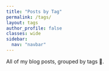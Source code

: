 ```yaml
---
title: "Posts by Tag"
permalink: /tags/
layout: tags
author_profile: false
classes: wide
sidebar:
  nav: "navbar"
---
```


All of my blog posts, grouped by tags 🙂.
